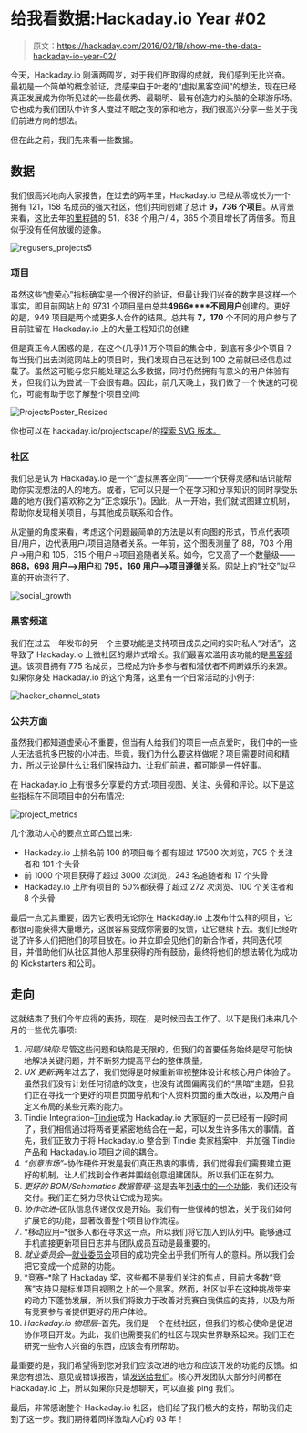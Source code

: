 # 给我看数据:Hackaday.io Year #02

> 原文：<https://hackaday.com/2016/02/18/show-me-the-data-hackaday-io-year-02/>

今天，Hackaday.io 刚满两周岁，对于我们所取得的成就，我们感到无比兴奋。最初是一个简单的概念验证，灵感来自于叶老的“虚拟黑客空间”的想法，现在已经真正发展成为你所见过的一些最优秀、最聪明、最有创造力的头脑的全球游乐场。它也成为我们团队中许多人度过不眠之夜的家和地方，我们很高兴分享一些关于我们前进方向的想法。

但在此之前，我们先来看一些数据。

## 数据

我们很高兴地向大家报告，在过去的两年里，Hackaday.io 已经从零成长为一个拥有 121，158 名成员的强大社区，他们共同创建了总计 **9，736 个项目**。从背景来看，这比去年[的里程碑](http://hackaday.com/2015/02/18/show-me-the-data-hackaday-io-year-01/)的 51，838 个用户/ 4，365 个项目增长了两倍多。而且似乎没有任何放缓的迹象。

![regusers_projects5](img/b462dd5f7eaa046126023758f1cf83c5.png)

### 项目

虽然这些“虚荣心”指标确实是一个很好的验证，但最让我们兴奋的数字是这样一个事实，即目前网站上的 9731 个项目是由总共**4966****不同用户**创建的。更好的是，949 项目是两个或更多人合作的结果。总共有 **7，170** 个不同的用户参与了目前驻留在 Hackaday.io 上的大量工程知识的创建

但是真正令人困惑的是，在这个(几乎)1 万个项目的集合中，到底有多少个项目？每当我们出去浏览网站上的项目时，我们发现自己在达到 100 之前就已经信息过载了。虽然这可能与您只能处理这么多数据，同时仍然拥有有意义的用户体验有关，但我们认为尝试一下会很有趣。因此，前几天晚上，我们做了一个快速的可视化，可能有助于您了解整个项目空间:

![ProjectsPoster_Resized](img/06546a8847dd5e979489667101c3507d.png)

你也可以在 hackaday.io/projectscape/的[探索 SVG 版本。](http://hackaday.io/projectscape/)

### 社区

我们总是认为 Hackaday.io 是一个“虚拟黑客空间”——一个获得灵感和结识能帮助你实现想法的人的地方。或者，它可以只是一个在学习和分享知识的同时享受乐趣的地方(我们喜欢称之为“正念娱乐”)。因此，从一开始，我们就试图建立机制，帮助你发现相关项目，与其他成员联系和合作。

从定量的角度来看，考虑这个问题最简单的方法是以有向图的形式，节点代表项目/用户，边代表用户/项目追随者关系。一年前，这个图表测量了 88，703 个用户->用户和 105，315 个用户->项目追随者关系。如今，它又高了一个数量级——**868，698 用户——>用户**和 **795，160 用户——>项目遵循**关系。网站上的“社交”似乎真的开始流行了。

![social_growth](img/eac8d57e3982956355e099a739983b5a.png)

### 黑客频道

我们在过去一年发布的另一个主要功能是支持项目成员之间的实时私人“对话”，这导致了 Hackaday.io 上微社区的爆炸式增长。我们最喜欢滥用该功能的是[黑客频道](https://hackaday.io/project/5373-hacker-channel)。该项目拥有 775 名成员，已经成为许多参与者和潜伏者不间断娱乐的来源。如果你身处 Hackaday.io 的这个角落，这里有一个日常活动的小例子:

![hacker_channel_stats](img/c5c343392d1ca0d92d3c2548deb022bd.png)

### 公共方面

虽然我们都知道虚荣心不重要，但当有人给我们的项目一点点爱时，我们中的一些人无法抵抗多巴胺的小冲击。毕竟，我们为什么要这样做呢？项目需要时间和精力，所以无论是什么让我们保持动力，让我们前进，都可能是一件好事。

在 Hackaday.io 上有很多分享爱的方式:项目视图、关注、头骨和评论。以下是这些指标在不同项目中的分布情况:

![project_metrics](img/0c2da472d74cc3a010e5b4403b493fdd.png)

几个激动人心的要点立即凸显出来:

*   Hackaday.io 上排名前 100 的项目每个都有超过 17500 次浏览，705 个关注者和 101 个头骨
*   前 1000 个项目获得了超过 3000 次浏览，243 名追随者和 17 个头骨
*   Hackaday.io 上所有项目的 50%都获得了超过 272 次浏览、100 个关注者和 8 个头骨

最后一点尤其重要，因为它表明无论你在 Hackaday.io 上发布什么样的项目，它都很可能获得大量曝光，这很容易变成你需要的反馈，让它继续下去。我们已经听说了许多人们把他们的项目放在。io 并立即会见他们的新合作者，共同迭代项目，并借助他们从社区其他人那里获得的所有鼓励，最终将他们的想法转化为成功的 Kickstarters 和公司。

## 走向

这就结束了我们今年应得的表扬，现在，是时候回去工作了。以下是我们未来几个月的一些优先事项:

1.  *问题/缺陷*:尽管这些问题和缺陷是无限的，但我们的首要任务始终是尽可能快地解决关键问题，并不断努力提高平台的整体质量。
2.  *UX 更新*:两年过去了，我们觉得是时候重新审视整体设计和核心用户体验了。虽然我们没有计划任何彻底的改变，也没有试图偏离我们的“黑暗”主题，但我们正在寻找一个更好的项目页面导航和个人资料页面的重大改进，以及用户自定义布局的某些元素的能力。
3.  Tindie Integration–[Tindie](http://tindie.com)成为 Hackaday.io 大家庭的一员已经有一段时间了，我们相信通过将两者更紧密地结合在一起，可以发生许多伟大的事情。首先，我们正致力于将 Hackaday.io 整合到 Tindie 卖家档案中，并加强 Tindie 产品和 Hackaday.io 项目之间的耦合。
4.  *“创意市场”*–协作硬件开发是我们真正热衷的事情，我们觉得我们需要建立更好的机制，让人们找到合作者并围绕创意组建团队。所以我们正在努力。
5.  *更好的 BOM/Schematics 数据管理*–这是去年[列表中的一个功能](http://hackaday.com/2015/02/18/show-me-the-data-hackaday-io-year-01/)，我们还没有交付。我们正在努力尽快让它成为现实。
6.  *协作改进*–团队信息传递仅仅是开始。我们有一些很棒的想法，关于我们如何扩展它的功能，显著改善整个项目协作流程。
7.  *移动应用–*很多人都在寻求这一点，所以我们将它加入到队列中。能够通过手机直接更新项目日志并与团队成员互动是最重要的。
8.  *就业委员会—*[就业委员会](https://hackaday.io/project/8563-jobs-board)项目的成功完全出乎我们所有人的意料。所以我们会把它变成一个成熟的功能。
9.  *竞赛–*除了 Hackaday 奖，这些都不是我们关注的焦点，目前大多数“竞赛”支持只是标准项目视图之上的一个黑客。然而，社区似乎在这种挑战带来的动力下蓬勃发展，所以我们将致力于改善对竞赛自我供应的支持，以及为所有竞赛参与者提供更好的用户体验。
10.  *Hackaday.io 物理层*–首先，我们是一个在线社区，但我们的核心使命是促进协作项目开发。为此，我们也需要我们的社区与现实世界联系起来。我们正在研究一些令人兴奋的东西，应该会有所帮助。

最重要的是，我们希望得到您对我们应该改进的地方和应该开发的功能的反馈。如果您有想法、意见或错误报告，请[发送给我们](http://hackaday.io/project/37-feedback-hackaday-projects)。核心开发团队大部分时间都在 Hackaday.io 上，所以如果你只是想聊天，可以直接 ping 我们。

最后，非常感谢整个 Hackaday.io 社区，他们给了我们极大的支持，帮助我们走到了这一步。我们期待着同样激动人心的 03 年！
